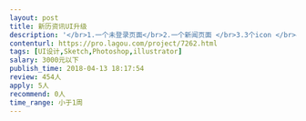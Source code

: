 ```yaml
---                
layout: post       
title: 新历资讯UI升级           
description: '</br>1.一个未登录页面</br>2.一个新闻页面 </br>3.3个icon </br>4.5个展示picture</br>5.一个gif</br>6.一张背景图片</br>'     
contenturl: https://pro.lagou.com/project/7262.html      
tags: [UI设计,Sketch,Photoshop,illustrator]            
salary: 3000元以下          
publish_time: 2018-04-13 18:17:54         
review: 454人                   
apply: 5人                   
recommend: 0人                   
time_range: 小于1周              
---                 
```

